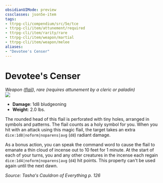 ```yaml
---
obsidianUIMode: preview
cssclasses: json5e-item
tags:
- ttrpg-cli/compendium/src/5e/tce
- ttrpg-cli/item/attunement/required
- ttrpg-cli/item/rarity/rare
- ttrpg-cli/item/weapon/martial
- ttrpg-cli/item/weapon/melee
aliases: 
- "Devotee's Censer"
---
```

# Devotee's Censer
*Weapon ([flail](/3-Mechanics/CLI/Compendium/items/flail.md)), rare (requires attunement by a cleric or paladin)*  
![](/3-Mechanics/CLI/Compendium/items/img/devotees-censer.webp#right)

- **Damage**: 1d8 bludgeoning
- **Weight**: 2.0 lbs.

The rounded head of this flail is perforated with tiny holes, arranged in symbols and patterns. The flail counts as a holy symbol for you. When you hit with an attack using this magic flail, the target takes an extra `dice:1d8|noform|noparens|avg` (`d8`) radiant damage.

As a bonus action, you can speak the command word to cause the flail to emanate a thin cloud of incense out to 10 feet for 1 minute. At the start of each of your turns, you and any other creatures in the incense each regain `dice:1d4|noform|noparens|avg` (`d4`) hit points. This property can't be used again until the next dawn.

*Source: Tasha's Cauldron of Everything p. 126*
